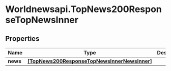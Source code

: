 # Worldnewsapi.TopNews200ResponseTopNewsInner

## Properties

Name | Type | Description | Notes
------------ | ------------- | ------------- | -------------
**news** | [**[TopNews200ResponseTopNewsInnerNewsInner]**](TopNews200ResponseTopNewsInnerNewsInner.md) |  | [optional] 


